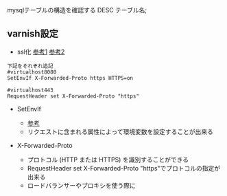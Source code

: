 mysqlテーブルの構造を確認する
DESC テーブル名;

## varnish設定
- ssl化
[参考1](https://stackoverflow.com/questions/53547833/varnish-wordpress-ssl-apache)
[参考2](https://stackoverflow.com/questions/51998779/wordpress-varnish-apache-ssl)
```
下記をそれぞれ追記
#virtualhost8080
SetEnvIf X-Forwarded-Proto https HTTPS=on

#virtualhost443
RequestHeader set X-Forwarded-Proto "https"
```

- SetEnvIf
  - [参考](https://www.javadrive.jp/apache/ini/index16.html)
  - リクエストに含まれる属性によって環境変数を設定することが出来る

- X-Forwarded-Proto
  - プロトコル (HTTP または HTTPS) を識別することができる
  - RequestHeader set X-Forwarded-Proto "https"でプロトコルの指定が出来る
  - ロードバランサーやプロキシを使う際に
